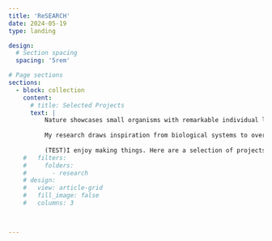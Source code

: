 ```yaml
---
title: 'ReSEARCH'
date: 2024-05-19
type: landing

design:
  # Section spacing
  spacing: '5rem'

# Page sections
sections:
  - block: collection
    content:
      # title: Selected Projects
      text: |
          Nature showcases small organisms with remarkable individual locomotion and collective behaviors – from hummingbirds demonstrating great agility and precise hovering, to schools of fish navigating thousands of miles in adaptive group patterns. Imagine replicating such feats with swarms of small robots. 
      
          My research draws inspiration from biological systems to overcome the challenges in miniaturize robotic swarms. I aim to develop cost-effective, small-scale robots for practical applications, such as exploring cluttered environments, monitoring ecosystems, and gathering high-resolution ocean observations.
          
          (TEST)I enjoy making things. Here are a selection of projects that I have worked on over the years.
    #   filters:
    #     folders:
    #       - research
    # design:
    #   view: article-grid
    #   fill_image: false
    #   columns: 3


    
---
```




<!-- ---
title: 'research'
# date: 2024-05-19
type: landing

design:
  # Section spacing
  spacing: '5rem'

# Page sections
sections:
  - block: collection
    content:
      # title: Research 
      
      text: |
          Nature showcases small organisms with remarkable individual locomotion and collective behaviors – from hummingbirds demonstrating great agility and precise hovering, to schools of fish navigating thousands of miles in adaptive group patterns. Imagine replicating such feats with swarms of small robots. 
      
          My research draws inspiration from biological systems to overcome the challenges in miniaturize robotic swarms. I aim to develop cost-effective, small-scale robots for practical applications, such as exploring cluttered environments, monitoring ecosystems, and gathering high-resolution ocean observations.
      
      # image: /animal-swarm.jpg

      filters:
        folders:
          - research
    design:
      view: article-grid
      fill_image: false
      columns: 3
--- -->
